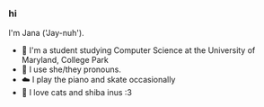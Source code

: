 ### hi

I'm Jana ('Jay-nuh').

- 🧸 I'm a student studying Computer Science at the University of Maryland, College Park
- 🎀 I use she/they pronouns. 
- ☁️ I play the piano and skate occasionally 
- 💟 I love cats and shiba inus :3


